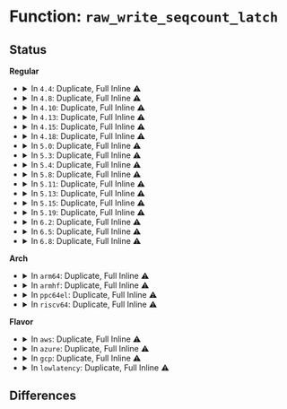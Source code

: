 # Function: <code>raw_write_seqcount_latch</code>

## Status
<b>Regular</b>
<ul>
<li>
<details>
<summary>In <code>4.4</code>: Duplicate, Full Inline ⚠️</summary>

**Collision:** Static Duplication

**Inline:** Full

**Transformation:** False

**Instances:**

```
In kernel/time/timekeeping.c (ffffffff810f4b5d)
Location: include/linux/seqlock.h:360
Inline: True
Inline callers:
  - kernel/time/timekeeping.c:update_fast_timekeeper
  - kernel/time/timekeeping.c:update_fast_timekeeper
```
```
In kernel/module.c (ffffffff8110529d)
Location: include/linux/seqlock.h:360
Inline: True
Inline callers:
  - kernel/module.c:__mod_tree_remove
  - kernel/module.c:__mod_tree_remove
  - kernel/module.c:__mod_tree_insert
  - kernel/module.c:__mod_tree_insert
```
</details>
</li>
<li>
<details>
<summary>In <code>4.8</code>: Duplicate, Full Inline ⚠️</summary>

**Collision:** Static Duplication

**Inline:** Full

**Transformation:** False

**Instances:**

```
In kernel/time/timekeeping.c (ffffffff810fbd1d)
Location: include/linux/seqlock.h:363
Inline: True
Inline callers:
  - kernel/time/timekeeping.c:update_fast_timekeeper
  - kernel/time/timekeeping.c:update_fast_timekeeper
```
```
In kernel/module.c (ffffffff8110cb7d)
Location: include/linux/seqlock.h:363
Inline: True
Inline callers:
  - kernel/module.c:__mod_tree_remove
  - kernel/module.c:__mod_tree_remove
  - kernel/module.c:__mod_tree_insert
  - kernel/module.c:__mod_tree_insert
```
</details>
</li>
<li>
<details>
<summary>In <code>4.10</code>: Duplicate, Full Inline ⚠️</summary>

**Collision:** Static Duplication

**Inline:** Full

**Transformation:** False

**Instances:**

```
In kernel/time/timekeeping.c (ffffffff810fec1d)
Location: include/linux/seqlock.h:363
Inline: True
Inline callers:
  - kernel/time/timekeeping.c:update_fast_timekeeper
  - kernel/time/timekeeping.c:update_fast_timekeeper
```
```
In kernel/module.c (ffffffff811145bd)
Location: include/linux/seqlock.h:363
Inline: True
Inline callers:
  - kernel/module.c:__mod_tree_remove
  - kernel/module.c:__mod_tree_remove
  - kernel/module.c:__mod_tree_insert
  - kernel/module.c:__mod_tree_insert
```
</details>
</li>
<li>
<details>
<summary>In <code>4.13</code>: Duplicate, Full Inline ⚠️</summary>

**Collision:** Static Duplication

**Inline:** Full

**Transformation:** False

**Instances:**

```
In arch/x86/kernel/tsc.c (ffffffff81034a0c)
Location: include/linux/seqlock.h:363
Inline: True
Inline callers:
  - arch/x86/kernel/tsc.c:set_cyc2ns_scale
  - arch/x86/kernel/tsc.c:set_cyc2ns_scale
```
```
In kernel/time/timekeeping.c (ffffffff81100efd)
Location: include/linux/seqlock.h:363
Inline: True
Inline callers:
  - kernel/time/timekeeping.c:update_fast_timekeeper
  - kernel/time/timekeeping.c:update_fast_timekeeper
```
```
In kernel/module.c (ffffffff8111575d)
Location: include/linux/seqlock.h:363
Inline: True
Inline callers:
  - kernel/module.c:__mod_tree_remove
  - kernel/module.c:__mod_tree_remove
  - kernel/module.c:__mod_tree_insert
  - kernel/module.c:__mod_tree_insert
```
```
In kernel/bpf/core.c (ffffffff8118f2bf)
Location: include/linux/seqlock.h:363
Inline: True
Inline callers:
  - kernel/bpf/core.c:bpf_prog_kallsyms_del
  - kernel/bpf/core.c:bpf_prog_kallsyms_del
  - kernel/bpf/core.c:bpf_prog_kallsyms_add
  - kernel/bpf/core.c:bpf_prog_kallsyms_add
```
</details>
</li>
<li>
<details>
<summary>In <code>4.15</code>: Duplicate, Full Inline ⚠️</summary>

**Collision:** Static Duplication

**Inline:** Full

**Transformation:** False

**Instances:**

```
In arch/x86/kernel/tsc.c (ffffffff81036d6c)
Location: include/linux/seqlock.h:364
Inline: True
Inline callers:
  - arch/x86/kernel/tsc.c:set_cyc2ns_scale
  - arch/x86/kernel/tsc.c:set_cyc2ns_scale
```
```
In kernel/time/timekeeping.c (ffffffff8110bd0d)
Location: include/linux/seqlock.h:364
Inline: True
Inline callers:
  - kernel/time/timekeeping.c:update_fast_timekeeper
  - kernel/time/timekeeping.c:update_fast_timekeeper
```
```
In kernel/module.c (ffffffff81120d0d)
Location: include/linux/seqlock.h:364
Inline: True
Inline callers:
  - kernel/module.c:__mod_tree_remove
  - kernel/module.c:__mod_tree_remove
  - kernel/module.c:__mod_tree_insert
  - kernel/module.c:__mod_tree_insert
```
```
In kernel/bpf/core.c (ffffffff8119d72f)
Location: include/linux/seqlock.h:364
Inline: True
Inline callers:
  - kernel/bpf/core.c:bpf_prog_kallsyms_del
  - kernel/bpf/core.c:bpf_prog_kallsyms_del
  - kernel/bpf/core.c:bpf_prog_kallsyms_add
  - kernel/bpf/core.c:bpf_prog_kallsyms_add
```
</details>
</li>
<li>
<details>
<summary>In <code>4.18</code>: Duplicate, Full Inline ⚠️</summary>

**Collision:** Static Duplication

**Inline:** Full

**Transformation:** False

**Instances:**

```
In arch/x86/kernel/tsc.c (ffffffff81037e10)
Location: include/linux/seqlock.h:363
Inline: True
Inline callers:
  - arch/x86/kernel/tsc.c:set_cyc2ns_scale
  - arch/x86/kernel/tsc.c:set_cyc2ns_scale
```
```
In kernel/time/timekeeping.c (ffffffff811178ba)
Location: include/linux/seqlock.h:363
Inline: True
Inline callers:
  - kernel/time/timekeeping.c:update_fast_timekeeper
  - kernel/time/timekeeping.c:update_fast_timekeeper
```
```
In kernel/module.c (ffffffff8112e635)
Location: include/linux/seqlock.h:363
Inline: True
Inline callers:
  - kernel/module.c:__mod_tree_remove
  - kernel/module.c:__mod_tree_remove
  - kernel/module.c:__mod_tree_insert
  - kernel/module.c:__mod_tree_insert
```
```
In kernel/bpf/core.c (ffffffff811b1cf8)
Location: include/linux/seqlock.h:363
Inline: True
Inline callers:
  - kernel/bpf/core.c:bpf_prog_kallsyms_add
  - kernel/bpf/core.c:bpf_prog_kallsyms_add
```
</details>
</li>
<li>
<details>
<summary>In <code>5.0</code>: Duplicate, Full Inline ⚠️</summary>

**Collision:** Static Duplication

**Inline:** Full

**Transformation:** False

**Instances:**

```
In arch/x86/kernel/tsc.c (ffffffff81038f0a)
Location: include/linux/seqlock.h:363
Inline: True
```
```
In kernel/time/timekeeping.c (ffffffff81122eda)
Location: include/linux/seqlock.h:363
Inline: True
Inline callers:
  - kernel/time/timekeeping.c:update_fast_timekeeper
  - kernel/time/timekeeping.c:update_fast_timekeeper
```
```
In kernel/module.c (ffffffff81139f35)
Location: include/linux/seqlock.h:363
Inline: True
Inline callers:
  - kernel/module.c:__mod_tree_remove
  - kernel/module.c:__mod_tree_remove
  - kernel/module.c:__mod_tree_insert
  - kernel/module.c:__mod_tree_insert
```
```
In kernel/bpf/core.c (ffffffff811c05a8)
Location: include/linux/seqlock.h:363
Inline: True
Inline callers:
  - kernel/bpf/core.c:bpf_prog_kallsyms_add
  - kernel/bpf/core.c:bpf_prog_kallsyms_add
```
</details>
</li>
<li>
<details>
<summary>In <code>5.3</code>: Duplicate, Full Inline ⚠️</summary>

**Collision:** Static Duplication

**Inline:** Full

**Transformation:** False

**Instances:**

```
In arch/x86/kernel/tsc.c (ffffffff8103b374)
Location: include/linux/seqlock.h:363
Inline: True
Inline callers:
  - arch/x86/kernel/tsc.c:__set_cyc2ns_scale
  - arch/x86/kernel/tsc.c:__set_cyc2ns_scale
```
```
In kernel/time/timekeeping.c (ffffffff8112d6ba)
Location: include/linux/seqlock.h:363
Inline: True
Inline callers:
  - kernel/time/timekeeping.c:update_fast_timekeeper
  - kernel/time/timekeeping.c:update_fast_timekeeper
```
```
In kernel/module.c (ffffffff81145665)
Location: include/linux/seqlock.h:363
Inline: True
Inline callers:
  - kernel/module.c:__mod_tree_remove
  - kernel/module.c:__mod_tree_remove
  - kernel/module.c:__mod_tree_insert
  - kernel/module.c:__mod_tree_insert
```
```
In kernel/bpf/core.c (ffffffff811d10b2)
Location: include/linux/seqlock.h:363
Inline: True
Inline callers:
  - kernel/bpf/core.c:bpf_prog_kallsyms_add
  - kernel/bpf/core.c:bpf_prog_kallsyms_add
```
</details>
</li>
<li>
<details>
<summary>In <code>5.4</code>: Duplicate, Full Inline ⚠️</summary>

**Collision:** Static Duplication

**Inline:** Full

**Transformation:** False

**Instances:**

```
In arch/x86/kernel/tsc.c (ffffffff8103bb24)
Location: include/linux/seqlock.h:363
Inline: True
Inline callers:
  - arch/x86/kernel/tsc.c:__set_cyc2ns_scale
  - arch/x86/kernel/tsc.c:__set_cyc2ns_scale
```
```
In kernel/time/timekeeping.c (ffffffff8113962a)
Location: include/linux/seqlock.h:363
Inline: True
Inline callers:
  - kernel/time/timekeeping.c:update_fast_timekeeper
  - kernel/time/timekeeping.c:update_fast_timekeeper
```
```
In kernel/module.c (ffffffff81151175)
Location: include/linux/seqlock.h:363
Inline: True
Inline callers:
  - kernel/module.c:__mod_tree_remove
  - kernel/module.c:__mod_tree_remove
  - kernel/module.c:__mod_tree_insert
  - kernel/module.c:__mod_tree_insert
```
```
In kernel/bpf/core.c (ffffffff811dd642)
Location: include/linux/seqlock.h:363
Inline: True
Inline callers:
  - kernel/bpf/core.c:bpf_prog_kallsyms_add
  - kernel/bpf/core.c:bpf_prog_kallsyms_add
```
</details>
</li>
<li>
<details>
<summary>In <code>5.8</code>: Duplicate, Full Inline ⚠️</summary>

**Collision:** Static Duplication

**Inline:** Full

**Transformation:** False

**Instances:**

```
In arch/x86/kernel/tsc.c (ffffffff8103e872)
Location: include/linux/seqlock.h:394
Inline: True
Inline callers:
  - arch/x86/kernel/tsc.c:__set_cyc2ns_scale
  - arch/x86/kernel/tsc.c:__set_cyc2ns_scale
```
```
In kernel/time/timekeeping.c (ffffffff811482da)
Location: include/linux/seqlock.h:394
Inline: True
Inline callers:
  - kernel/time/timekeeping.c:update_fast_timekeeper
  - kernel/time/timekeeping.c:update_fast_timekeeper
```
```
In kernel/module.c (ffffffff81166f36)
Location: include/linux/seqlock.h:394
Inline: True
Inline callers:
  - kernel/module.c:load_module
  - kernel/module.c:load_module
  - kernel/module.c:load_module
  - kernel/module.c:load_module
  - kernel/module.c:do_init_module
  - kernel/module.c:do_init_module
  - kernel/module.c:free_module
  - kernel/module.c:free_module
  - kernel/module.c:free_module
  - kernel/module.c:free_module
  - kernel/module.c:__mod_tree_insert
  - kernel/module.c:__mod_tree_insert
```
```
In kernel/bpf/core.c (ffffffff811fa0bc)
Location: include/linux/seqlock.h:394
Inline: True
Inline callers:
  - kernel/bpf/core.c:bpf_ksym_del
  - kernel/bpf/core.c:bpf_ksym_del
  - kernel/bpf/core.c:bpf_ksym_add
  - kernel/bpf/core.c:bpf_ksym_add
```
```
In mm/swap.c (ffffffff8126062c)
Location: include/linux/seqlock.h:394
Inline: True
Inline callers:
  - mm/swap.c:lru_add_drain_all
```
</details>
</li>
<li>
<details>
<summary>In <code>5.11</code>: Duplicate, Full Inline ⚠️</summary>

**Collision:** Static Duplication

**Inline:** Full

**Transformation:** False

**Instances:**

```
In arch/x86/kernel/tsc.c (ffffffff8103e922)
Location: include/linux/seqlock.h:783
Inline: True
Inline callers:
  - arch/x86/kernel/tsc.c:__set_cyc2ns_scale
  - arch/x86/kernel/tsc.c:__set_cyc2ns_scale
```
```
In kernel/time/timekeeping.c (ffffffff8114471a)
Location: include/linux/seqlock.h:783
Inline: True
Inline callers:
  - kernel/time/timekeeping.c:update_fast_timekeeper
  - kernel/time/timekeeping.c:update_fast_timekeeper
```
```
In kernel/module.c (ffffffff811635e6)
Location: include/linux/seqlock.h:783
Inline: True
Inline callers:
  - kernel/module.c:load_module
  - kernel/module.c:load_module
  - kernel/module.c:load_module
  - kernel/module.c:load_module
  - kernel/module.c:do_init_module
  - kernel/module.c:do_init_module
  - kernel/module.c:free_module
  - kernel/module.c:free_module
  - kernel/module.c:free_module
  - kernel/module.c:free_module
  - kernel/module.c:__mod_tree_insert
  - kernel/module.c:__mod_tree_insert
```
```
In kernel/bpf/core.c (ffffffff811f90ec)
Location: include/linux/seqlock.h:783
Inline: True
Inline callers:
  - kernel/bpf/core.c:bpf_ksym_del
  - kernel/bpf/core.c:bpf_ksym_del
  - kernel/bpf/core.c:bpf_ksym_add
  - kernel/bpf/core.c:bpf_ksym_add
```
</details>
</li>
<li>
<details>
<summary>In <code>5.13</code>: Duplicate, Full Inline ⚠️</summary>

**Collision:** Static Duplication

**Inline:** Full

**Transformation:** False

**Instances:**

```
In arch/x86/kernel/tsc.c (ffffffff810402f4)
Location: include/linux/seqlock.h:783
Inline: True
Inline callers:
  - arch/x86/kernel/tsc.c:__set_cyc2ns_scale
  - arch/x86/kernel/tsc.c:__set_cyc2ns_scale
```
```
In kernel/printk/printk.c (ffffffff81119848)
Location: include/linux/seqlock.h:783
Inline: True
Inline callers:
  - kernel/printk/printk.c:syslog_print_all
  - kernel/printk/printk.c:syslog_print_all
```
```
In kernel/time/timekeeping.c (ffffffff8114589a)
Location: include/linux/seqlock.h:783
Inline: True
Inline callers:
  - kernel/time/timekeeping.c:update_fast_timekeeper
  - kernel/time/timekeeping.c:update_fast_timekeeper
```
```
In kernel/module.c (ffffffff811641ae)
Location: include/linux/seqlock.h:783
Inline: True
Inline callers:
  - kernel/module.c:load_module
  - kernel/module.c:load_module
  - kernel/module.c:load_module
  - kernel/module.c:load_module
  - kernel/module.c:do_init_module
  - kernel/module.c:do_init_module
  - kernel/module.c:free_module
  - kernel/module.c:free_module
  - kernel/module.c:free_module
  - kernel/module.c:free_module
  - kernel/module.c:__mod_tree_insert
  - kernel/module.c:__mod_tree_insert
```
```
In kernel/bpf/core.c (ffffffff811f9ecc)
Location: include/linux/seqlock.h:783
Inline: True
Inline callers:
  - kernel/bpf/core.c:bpf_ksym_del
  - kernel/bpf/core.c:bpf_ksym_del
  - kernel/bpf/core.c:bpf_ksym_add
  - kernel/bpf/core.c:bpf_ksym_add
```
</details>
</li>
<li>
<details>
<summary>In <code>5.15</code>: Duplicate, Full Inline ⚠️</summary>

**Collision:** Static Duplication

**Inline:** Full

**Transformation:** False

**Instances:**

```
In arch/x86/kernel/tsc.c (ffffffff810466c8)
Location: include/linux/seqlock.h:783
Inline: True
Inline callers:
  - arch/x86/kernel/tsc.c:__set_cyc2ns_scale
  - arch/x86/kernel/tsc.c:__set_cyc2ns_scale
```
```
In kernel/printk/printk.c (ffffffff81139aa1)
Location: include/linux/seqlock.h:783
Inline: True
Inline callers:
  - kernel/printk/printk.c:syslog_print_all
  - kernel/printk/printk.c:syslog_print_all
```
```
In kernel/time/timekeeping.c (ffffffff81168f3a)
Location: include/linux/seqlock.h:783
Inline: True
Inline callers:
  - kernel/time/timekeeping.c:update_fast_timekeeper
  - kernel/time/timekeeping.c:update_fast_timekeeper
```
```
In kernel/module.c (ffffffff811898bc)
Location: include/linux/seqlock.h:783
Inline: True
Inline callers:
  - kernel/module.c:load_module
  - kernel/module.c:load_module
  - kernel/module.c:load_module
  - kernel/module.c:load_module
  - kernel/module.c:do_init_module
  - kernel/module.c:do_init_module
  - kernel/module.c:free_module
  - kernel/module.c:free_module
  - kernel/module.c:free_module
  - kernel/module.c:free_module
  - kernel/module.c:__mod_tree_insert
  - kernel/module.c:__mod_tree_insert
```
```
In kernel/bpf/core.c (ffffffff8122b59c)
Location: include/linux/seqlock.h:783
Inline: True
Inline callers:
  - kernel/bpf/core.c:bpf_ksym_del
  - kernel/bpf/core.c:bpf_ksym_del
  - kernel/bpf/core.c:bpf_ksym_add
  - kernel/bpf/core.c:bpf_ksym_add
```
</details>
</li>
<li>
<details>
<summary>In <code>5.19</code>: Duplicate, Full Inline ⚠️</summary>

**Collision:** Static Duplication

**Inline:** Full

**Transformation:** False

**Instances:**

```
In arch/x86/kernel/tsc.c (ffffffff8104f67e)
Location: include/linux/seqlock.h:779
Inline: True
Inline callers:
  - arch/x86/kernel/tsc.c:__set_cyc2ns_scale
  - arch/x86/kernel/tsc.c:__set_cyc2ns_scale
```
```
In kernel/printk/printk.c (ffffffff8115e17d)
Location: include/linux/seqlock.h:779
Inline: True
Inline callers:
  - kernel/printk/printk.c:do_syslog
  - kernel/printk/printk.c:do_syslog
  - kernel/printk/printk.c:syslog_print_all
  - kernel/printk/printk.c:syslog_print_all
```
```
In kernel/module/tree_lookup.c (ffffffff81190dd5)
Location: include/linux/seqlock.h:779
Inline: True
Inline callers:
  - kernel/module/tree_lookup.c:mod_tree_remove
  - kernel/module/tree_lookup.c:mod_tree_remove
  - kernel/module/tree_lookup.c:mod_tree_remove
  - kernel/module/tree_lookup.c:mod_tree_remove
```
```
In kernel/time/timekeeping.c (ffffffff8119cb2a)
Location: include/linux/seqlock.h:779
Inline: True
Inline callers:
  - kernel/time/timekeeping.c:update_fast_timekeeper
  - kernel/time/timekeeping.c:update_fast_timekeeper
```
```
In kernel/bpf/core.c (ffffffff8126cffc)
Location: include/linux/seqlock.h:779
Inline: True
Inline callers:
  - kernel/bpf/core.c:bpf_ksym_del
  - kernel/bpf/core.c:bpf_ksym_del
  - kernel/bpf/core.c:bpf_ksym_add
  - kernel/bpf/core.c:bpf_ksym_add
```
</details>
</li>
<li>
<details>
<summary>In <code>6.2</code>: Duplicate, Full Inline ⚠️</summary>

**Collision:** Static Duplication

**Inline:** Full

**Transformation:** False

**Instances:**

```
In arch/x86/kernel/tsc.c (ffffffff8105c80e)
Location: include/linux/seqlock.h:779
Inline: True
Inline callers:
  - arch/x86/kernel/tsc.c:__set_cyc2ns_scale
  - arch/x86/kernel/tsc.c:__set_cyc2ns_scale
```
```
In kernel/printk/printk.c (ffffffff8119106d)
Location: include/linux/seqlock.h:779
Inline: True
Inline callers:
  - kernel/printk/printk.c:do_syslog
  - kernel/printk/printk.c:do_syslog
  - kernel/printk/printk.c:syslog_print_all
  - kernel/printk/printk.c:syslog_print_all
```
```
In kernel/module/tree_lookup.c (ffffffff811ce3c5)
Location: include/linux/seqlock.h:779
Inline: True
Inline callers:
  - kernel/module/tree_lookup.c:mod_tree_remove
  - kernel/module/tree_lookup.c:mod_tree_remove
  - kernel/module/tree_lookup.c:mod_tree_remove
  - kernel/module/tree_lookup.c:mod_tree_remove
```
```
In kernel/time/timekeeping.c (ffffffff811db5fa)
Location: include/linux/seqlock.h:779
Inline: True
Inline callers:
  - kernel/time/timekeeping.c:update_fast_timekeeper
  - kernel/time/timekeeping.c:update_fast_timekeeper
```
```
In kernel/bpf/core.c (ffffffff812c213c)
Location: include/linux/seqlock.h:779
Inline: True
Inline callers:
  - kernel/bpf/core.c:bpf_ksym_del
  - kernel/bpf/core.c:bpf_ksym_del
  - kernel/bpf/core.c:bpf_ksym_add
  - kernel/bpf/core.c:bpf_ksym_add
```
</details>
</li>
<li>
<details>
<summary>In <code>6.5</code>: Duplicate, Full Inline ⚠️</summary>

**Collision:** Static Duplication

**Inline:** Full

**Transformation:** False

**Instances:**

```
In arch/x86/kernel/tsc.c (ffffffff8105d3fe)
Location: include/linux/seqlock.h:780
Inline: True
Inline callers:
  - arch/x86/kernel/tsc.c:__set_cyc2ns_scale
  - arch/x86/kernel/tsc.c:__set_cyc2ns_scale
```
```
In kernel/printk/printk.c (ffffffff811a2a3e)
Location: include/linux/seqlock.h:780
Inline: True
Inline callers:
  - kernel/printk/printk.c:do_syslog
  - kernel/printk/printk.c:do_syslog
  - kernel/printk/printk.c:syslog_print_all
  - kernel/printk/printk.c:syslog_print_all
```
```
In kernel/module/tree_lookup.c (ffffffff811e257d)
Location: include/linux/seqlock.h:780
Inline: True
Inline callers:
  - kernel/module/tree_lookup.c:mod_tree_remove
  - kernel/module/tree_lookup.c:mod_tree_remove
```
```
In kernel/time/timekeeping.c (ffffffff811efb9a)
Location: include/linux/seqlock.h:780
Inline: True
Inline callers:
  - kernel/time/timekeeping.c:update_fast_timekeeper
  - kernel/time/timekeeping.c:update_fast_timekeeper
```
```
In kernel/bpf/core.c (ffffffff812e8ffc)
Location: include/linux/seqlock.h:780
Inline: True
Inline callers:
  - kernel/bpf/core.c:bpf_ksym_del
  - kernel/bpf/core.c:bpf_ksym_del
  - kernel/bpf/core.c:bpf_ksym_add
  - kernel/bpf/core.c:bpf_ksym_add
```
</details>
</li>
<li>
<details>
<summary>In <code>6.8</code>: Duplicate, Full Inline ⚠️</summary>

**Collision:** Static Duplication

**Inline:** Full

**Transformation:** False

**Instances:**

```
In arch/x86/kernel/tsc.c (ffffffff810644be)
Location: include/linux/seqlock.h:734
Inline: True
Inline callers:
  - arch/x86/kernel/tsc.c:__set_cyc2ns_scale
  - arch/x86/kernel/tsc.c:__set_cyc2ns_scale
```
```
In kernel/printk/printk.c (ffffffff811b08fe)
Location: include/linux/seqlock.h:734
Inline: True
Inline callers:
  - kernel/printk/printk.c:do_syslog
  - kernel/printk/printk.c:do_syslog
  - kernel/printk/printk.c:syslog_print_all
  - kernel/printk/printk.c:syslog_print_all
```
```
In kernel/module/tree_lookup.c (ffffffff811f830d)
Location: include/linux/seqlock.h:734
Inline: True
Inline callers:
  - kernel/module/tree_lookup.c:mod_tree_remove
  - kernel/module/tree_lookup.c:mod_tree_remove
```
```
In kernel/time/timekeeping.c (ffffffff81205cda)
Location: include/linux/seqlock.h:734
Inline: True
Inline callers:
  - kernel/time/timekeeping.c:update_fast_timekeeper
  - kernel/time/timekeeping.c:update_fast_timekeeper
```
```
In kernel/bpf/core.c (ffffffff8130736c)
Location: include/linux/seqlock.h:734
Inline: True
Inline callers:
  - kernel/bpf/core.c:bpf_ksym_del
  - kernel/bpf/core.c:bpf_ksym_del
  - kernel/bpf/core.c:bpf_ksym_add
  - kernel/bpf/core.c:bpf_ksym_add
```
</details>
</li>
</ul>
<b>Arch</b>
<ul>
<li>
<details>
<summary>In <code>arm64</code>: Duplicate, Full Inline ⚠️</summary>

**Collision:** Static Duplication

**Inline:** Full

**Transformation:** False

**Instances:**

```
In kernel/time/timekeeping.c (ffff8000101a33f0)
Location: include/linux/seqlock.h:363
Inline: True
Inline callers:
  - kernel/time/timekeeping.c:update_fast_timekeeper
  - kernel/time/timekeeping.c:update_fast_timekeeper
```
```
In kernel/time/sched_clock.c (ffff8000101b4378)
Location: include/linux/seqlock.h:363
Inline: True
Inline callers:
  - kernel/time/sched_clock.c:update_clock_read_data
  - kernel/time/sched_clock.c:update_clock_read_data
```
```
In kernel/module.c (ffff8000101c0054)
Location: include/linux/seqlock.h:363
Inline: True
Inline callers:
  - kernel/module.c:__mod_tree_remove
  - kernel/module.c:__mod_tree_remove
  - kernel/module.c:__mod_tree_insert
  - kernel/module.c:__mod_tree_insert
```
```
In kernel/bpf/core.c (ffff80001025e240)
Location: include/linux/seqlock.h:363
Inline: True
Inline callers:
  - kernel/bpf/core.c:bpf_prog_kallsyms_add
  - kernel/bpf/core.c:bpf_prog_kallsyms_add
```
</details>
</li>
<li>
<details>
<summary>In <code>armhf</code>: Duplicate, Full Inline ⚠️</summary>

**Collision:** Static Duplication

**Inline:** Full

**Transformation:** False

**Instances:**

```
In kernel/time/timekeeping.c (c03ed4cc)
Location: include/linux/seqlock.h:363
Inline: True
Inline callers:
  - kernel/time/timekeeping.c:update_fast_timekeeper
  - kernel/time/timekeeping.c:update_fast_timekeeper
```
```
In kernel/time/sched_clock.c (c03fdf14)
Location: include/linux/seqlock.h:363
Inline: True
Inline callers:
  - kernel/time/sched_clock.c:update_clock_read_data
  - kernel/time/sched_clock.c:update_clock_read_data
```
```
In kernel/module.c (c0407770)
Location: include/linux/seqlock.h:363
Inline: True
Inline callers:
  - kernel/module.c:__mod_tree_remove
  - kernel/module.c:__mod_tree_remove
  - kernel/module.c:__mod_tree_insert
  - kernel/module.c:__mod_tree_insert
```
```
In kernel/bpf/core.c (c04918dc)
Location: include/linux/seqlock.h:363
Inline: True
Inline callers:
  - kernel/bpf/core.c:bpf_prog_kallsyms_add
  - kernel/bpf/core.c:bpf_prog_kallsyms_add
```
</details>
</li>
<li>
<details>
<summary>In <code>ppc64el</code>: Duplicate, Full Inline ⚠️</summary>

**Collision:** Static Duplication

**Inline:** Full

**Transformation:** False

**Instances:**

```
In kernel/time/timekeeping.c (c000000000204cac)
Location: include/linux/seqlock.h:363
Inline: True
Inline callers:
  - kernel/time/timekeeping.c:update_fast_timekeeper
  - kernel/time/timekeeping.c:update_fast_timekeeper
```
```
In kernel/module.c (c000000000225cb8)
Location: include/linux/seqlock.h:363
Inline: True
Inline callers:
  - kernel/module.c:__mod_tree_remove
  - kernel/module.c:__mod_tree_remove
  - kernel/module.c:__mod_tree_insert
  - kernel/module.c:__mod_tree_insert
```
```
In kernel/bpf/core.c (c000000000302f14)
Location: include/linux/seqlock.h:363
Inline: True
Inline callers:
  - kernel/bpf/core.c:bpf_prog_kallsyms_add
  - kernel/bpf/core.c:bpf_prog_kallsyms_add
```
</details>
</li>
<li>
<details>
<summary>In <code>riscv64</code>: Duplicate, Full Inline ⚠️</summary>

**Collision:** Static Duplication

**Inline:** Full

**Transformation:** False

**Instances:**

```
In kernel/time/timekeeping.c (ffffffe000130018)
Location: include/linux/seqlock.h:363
Inline: True
Inline callers:
  - kernel/time/timekeeping.c:update_fast_timekeeper
  - kernel/time/timekeeping.c:update_fast_timekeeper
```
```
In kernel/time/sched_clock.c (ffffffe00013a774)
Location: include/linux/seqlock.h:363
Inline: True
Inline callers:
  - kernel/time/sched_clock.c:update_clock_read_data
  - kernel/time/sched_clock.c:update_clock_read_data
```
```
In kernel/module.c (ffffffe000142464)
Location: include/linux/seqlock.h:363
Inline: True
Inline callers:
  - kernel/module.c:__mod_tree_remove
  - kernel/module.c:__mod_tree_remove
  - kernel/module.c:__mod_tree_insert
  - kernel/module.c:__mod_tree_insert
```
```
In kernel/bpf/core.c (ffffffe00019c6e4)
Location: include/linux/seqlock.h:363
Inline: True
Inline callers:
  - kernel/bpf/core.c:bpf_prog_kallsyms_add
  - kernel/bpf/core.c:bpf_prog_kallsyms_add
```
</details>
</li>
</ul>
<b>Flavor</b>
<ul>
<li>
<details>
<summary>In <code>aws</code>: Duplicate, Full Inline ⚠️</summary>

**Collision:** Static Duplication

**Inline:** Full

**Transformation:** False

**Instances:**

```
In arch/x86/kernel/tsc.c (ffffffff8103bc84)
Location: include/linux/seqlock.h:363
Inline: True
Inline callers:
  - arch/x86/kernel/tsc.c:__set_cyc2ns_scale
  - arch/x86/kernel/tsc.c:__set_cyc2ns_scale
```
```
In kernel/time/timekeeping.c (ffffffff81131dda)
Location: include/linux/seqlock.h:363
Inline: True
Inline callers:
  - kernel/time/timekeeping.c:update_fast_timekeeper
  - kernel/time/timekeeping.c:update_fast_timekeeper
```
```
In kernel/module.c (ffffffff81149795)
Location: include/linux/seqlock.h:363
Inline: True
Inline callers:
  - kernel/module.c:__mod_tree_remove
  - kernel/module.c:__mod_tree_remove
  - kernel/module.c:__mod_tree_insert
  - kernel/module.c:__mod_tree_insert
```
```
In kernel/bpf/core.c (ffffffff811d5c62)
Location: include/linux/seqlock.h:363
Inline: True
Inline callers:
  - kernel/bpf/core.c:bpf_prog_kallsyms_add
  - kernel/bpf/core.c:bpf_prog_kallsyms_add
```
</details>
</li>
<li>
<details>
<summary>In <code>azure</code>: Duplicate, Full Inline ⚠️</summary>

**Collision:** Static Duplication

**Inline:** Full

**Transformation:** False

**Instances:**

```
In arch/x86/kernel/tsc.c (ffffffff8102b404)
Location: include/linux/seqlock.h:363
Inline: True
Inline callers:
  - arch/x86/kernel/tsc.c:__set_cyc2ns_scale
  - arch/x86/kernel/tsc.c:__set_cyc2ns_scale
```
```
In kernel/time/timekeeping.c (ffffffff8112483a)
Location: include/linux/seqlock.h:363
Inline: True
Inline callers:
  - kernel/time/timekeeping.c:update_fast_timekeeper
  - kernel/time/timekeeping.c:update_fast_timekeeper
```
```
In kernel/module.c (ffffffff8113ca45)
Location: include/linux/seqlock.h:363
Inline: True
Inline callers:
  - kernel/module.c:__mod_tree_remove
  - kernel/module.c:__mod_tree_remove
  - kernel/module.c:__mod_tree_insert
  - kernel/module.c:__mod_tree_insert
```
```
In kernel/bpf/core.c (ffffffff811c8a22)
Location: include/linux/seqlock.h:363
Inline: True
Inline callers:
  - kernel/bpf/core.c:bpf_prog_kallsyms_add
  - kernel/bpf/core.c:bpf_prog_kallsyms_add
```
</details>
</li>
<li>
<details>
<summary>In <code>gcp</code>: Duplicate, Full Inline ⚠️</summary>

**Collision:** Static Duplication

**Inline:** Full

**Transformation:** False

**Instances:**

```
In arch/x86/kernel/tsc.c (ffffffff8103bae4)
Location: include/linux/seqlock.h:363
Inline: True
Inline callers:
  - arch/x86/kernel/tsc.c:__set_cyc2ns_scale
  - arch/x86/kernel/tsc.c:__set_cyc2ns_scale
```
```
In kernel/time/timekeeping.c (ffffffff8112fafa)
Location: include/linux/seqlock.h:363
Inline: True
Inline callers:
  - kernel/time/timekeeping.c:update_fast_timekeeper
  - kernel/time/timekeeping.c:update_fast_timekeeper
```
```
In kernel/module.c (ffffffff81147645)
Location: include/linux/seqlock.h:363
Inline: True
Inline callers:
  - kernel/module.c:__mod_tree_remove
  - kernel/module.c:__mod_tree_remove
  - kernel/module.c:__mod_tree_insert
  - kernel/module.c:__mod_tree_insert
```
```
In kernel/bpf/core.c (ffffffff811d3a32)
Location: include/linux/seqlock.h:363
Inline: True
Inline callers:
  - kernel/bpf/core.c:bpf_prog_kallsyms_add
  - kernel/bpf/core.c:bpf_prog_kallsyms_add
```
</details>
</li>
<li>
<details>
<summary>In <code>lowlatency</code>: Duplicate, Full Inline ⚠️</summary>

**Collision:** Static Duplication

**Inline:** Full

**Transformation:** False

**Instances:**

```
In arch/x86/kernel/tsc.c (ffffffff8103cba8)
Location: include/linux/seqlock.h:363
Inline: True
Inline callers:
  - arch/x86/kernel/tsc.c:__set_cyc2ns_scale
  - arch/x86/kernel/tsc.c:__set_cyc2ns_scale
```
```
In kernel/time/timekeeping.c (ffffffff8113c51a)
Location: include/linux/seqlock.h:363
Inline: True
Inline callers:
  - kernel/time/timekeeping.c:update_fast_timekeeper
  - kernel/time/timekeeping.c:update_fast_timekeeper
```
```
In kernel/module.c (ffffffff81154255)
Location: include/linux/seqlock.h:363
Inline: True
Inline callers:
  - kernel/module.c:__mod_tree_remove
  - kernel/module.c:__mod_tree_remove
  - kernel/module.c:__mod_tree_insert
  - kernel/module.c:__mod_tree_insert
```
```
In kernel/bpf/core.c (ffffffff811e1d22)
Location: include/linux/seqlock.h:363
Inline: True
Inline callers:
  - kernel/bpf/core.c:bpf_prog_kallsyms_add
  - kernel/bpf/core.c:bpf_prog_kallsyms_add
```
</details>
</li>
</ul>

## Differences
